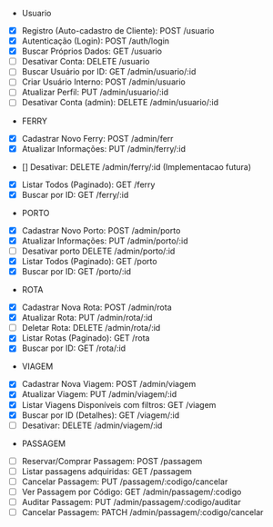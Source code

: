 - Usuario
 - [x] Registro (Auto-cadastro de Cliente): POST /usuario
 - [x] Autenticação (Login): POST /auth/login
 - [x] Buscar Próprios Dados: GET /usuario
 - [ ] Desativar Conta: DELETE /usuario
 - [ ] Buscar Usuário por ID: GET /admin/usuario/:id
 - [ ] Criar Usuário Interno: POST /admin/usuario
 - [ ] Atualizar Perfil: PUT /admin/usuario/:id
 - [ ] Desativar Conta (admin): DELETE /admin/usuario/:id

- FERRY
 - [x] Cadastrar Novo Ferry: POST /admin/ferr
 - [x] Atualizar Informações: PUT /admin/ferry/:id
 - [] Desativar: DELETE /admin/ferry/:id (Implementacao futura)
 - [x] Listar Todos (Paginado): GET /ferry
 - [x] Buscar por ID: GET /ferry/:id

- PORTO
 - [x] Cadastrar Novo Porto: POST /admin/porto
 - [x] Atualizar Informações: PUT /admin/porto/:id
 - [ ] Desativar porto DELETE /admin/porto/:id
 - [x] Listar Todos (Paginado): GET /porto
 - [x] Buscar por ID: GET /porto/:id

- ROTA
 - [x] Cadastrar Nova Rota: POST /admin/rota
 - [x] Atualizar Rota: PUT /admin/rota/:id
 - [ ] Deletar Rota: DELETE /admin/rota/:id
 - [x] Listar Rotas (Paginado): GET /rota
 - [x] Buscar por ID: GET /rota/:id

- VIAGEM
 - [x] Cadastrar Nova Viagem: POST /admin/viagem
 - [x] Atualizar Viagem: PUT /admin/viagem/:id
 - [x] Listar Viagens Disponíveis com filtros: GET /viagem
 - [x] Buscar por ID (Detalhes): GET /viagem/:id
 - [ ] Desativar: DELETE /admin/viagem/:id

- PASSAGEM
 - [ ] Reservar/Comprar Passagem: POST /passagem
 - [ ] Listar passagens adquiridas: GET /passagem
 - [ ] Cancelar Passagem: PUT /passagem/:codigo/cancelar
 - [ ] Ver Passagem por Código: GET /admin/passagem/:codigo
 - [ ] Auditar Passagem: PUT /admin/passagem/:codigo/auditar
 - [ ] Cancelar Passagem: PATCH /admin/passagem/:codigo/cancelar
